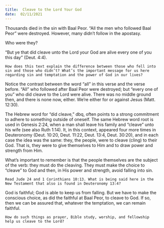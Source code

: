 ```yaml
---
title:  Cleave to the Lord Your God
date:  02/11/2021
---
```


Thousands died in the sin with Baal Peor. “All the men who followed Baal Peor” were destroyed. However, many didn’t follow in the apostasy.

Who were they?

“But ye that did cleave unto the Lord your God are alive every one of you this day” (Deut. 4:4).

`How does this text explain the difference between those who fell into sin and those who didn’t? What’s the important message for us here regarding sin and temptation and the power of God in our lives?`

Notice the contrast between the word “all” in this verse and the verse before. “All” who followed after Baal Peor were destroyed; but “every one of you” who did cleave to the Lord were alive. There was no middle ground then, and there is none now, either. We’re either for or against Jesus (Matt. 12:30).

The Hebrew word for “did cleave,” dbq, often points to a strong commitment to adhere to something outside of oneself. The same Hebrew word root is used in Genesis 2:24, when a man shall leave his family and “cleave” unto his wife (see also Ruth 1:14). It, in this context, appeared four more times in Deuteronomy (Deut. 10:20, Deut. 11:22, Deut. 13:4, Deut. 30:20), and in each case the idea was the same: they, the people, were to cleave (cling) to their God. That is, they were to give themselves to Him and to draw power and strength from Him.

What’s important to remember is that the people themselves are the subject of the verb: they must do the cleaving. They must make the choice to “cleave” to God and then, in His power and strength, avoid falling into sin.

`Read Jude 24 and 1 Corinthians 10:13. What is being said here in the New Testament that also is found in Deuteronomy 13:4?`

God is faithful; God is able to keep us from falling. But we have to make the conscious choice, as did the faithful at Baal Peor, to cleave to God. If so, then we can be assured that, whatever the temptation, we can remain faithful.

`How do such things as prayer, Bible study, worship, and fellowship help us cleave to the Lord?`